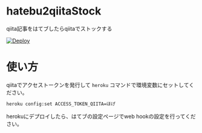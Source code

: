 # hatebu2qiitaStock
qiita記事をはてブしたらqiitaでストックする

[![Deploy](http://www.herokucdn.com/deploy/button.png)](https://heroku.com/deploy)

# 使い方
qiitaでアクセストークンを発行して `heroku` コマンドで環境変数にセットしてください。
```bash
heroku config:set ACCESS_TOKEN_QIITA=ほげ
```

herokuにデプロイしたら、はてブの設定ページでweb hookの設定を行ってください。
